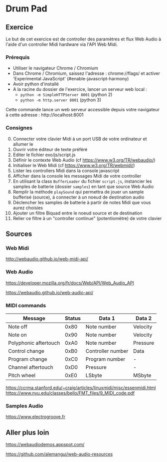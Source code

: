 # Drum Pad

## Exercice

Le but de cet exercice est de controller des paramètres et flux Web Audio à l'aide d'un controller Midi hardware via l'API Web Midi.

### Prérequis

- Utiliser le navigateur Chrome / Chromium
- Dans Chrome / Chromium, saissez l'adresse : chrome://flags/ et activer 'Experimental JavaScript' (#enable-javascript-harmony)
- Avoir python d'installé
- A la racine du dossier de l'exercice, lancer un serveur web local :
    - ```python -m SimpleHTTPServer 8001``` (python 2)
    - ```python -m http.server 8001``` (python 3)

 Cette commande lance un web serveur accessible depuis votre navigateur à cette adresse : http://localhost:8001

### Consignes

0. Connecter votre clavier Midi à un port USB de votre ordinateur et allumer le
1. Ouvrir votre éditeur de texte préféré
2. Editer le fichier exo/js/script.js
3. Définir le contexte Web Audio (cf https://www.w3.org/TR/webaudio/)
4. Initialiser le Web Midi (cf https://www.w3.org/TR/webmidi/)
5. Lister les controllers Midi dans la console javascript
6. Afficher dans la console les messages Midi de votre controller
7. En utilisant la class ```BufferLoader``` du fichier ```script.js```, instancier les samples de batterie (dossier ```samples```) en tant que source Web Audio
8. Remplir la méthode ```playSound``` qui permettra de jouer un sample bufferisé (source), à connecter à un noeud de destination audio
9. Déclencher les samples de batterie à partir de notes Midi que vous aurez choisies
10. Ajouter un filtre Biquad entre le noeud source et de destination
11. Relier ce filtre à un "controller continue" (potentiomètre) de votre clavier

## Sources

### Web Midi

http://webaudio.github.io/web-midi-api/

### Web Audio

https://developer.mozilla.org/fr/docs/Web/API/Web_Audio_API

https://webaudio.github.io/web-audio-api/

### MIDI commands

Message | Status | Data 1 | Data 2
------- | -------|-------|-------
Note off | 0x80 | Note number | Velocity
Note on | 0x90 | Note number | Velocity
Polyphonic aftertouch | 0xA0 | Note number | Pressure
Control change | 0xB0 | Controller number | Data
Program change | 0xC0 | Program number | -
Channel aftertouch | 0xD0 | Pressure | -
Pitch wheel | 0xE0 | LSbyte | MSbyte 

https://ccrma.stanford.edu/~craig/articles/linuxmidi/misc/essenmidi.html
https://www.nyu.edu/classes/bello/FMT_files/9_MIDI_code.pdf


### Samples Audio 

https://www.electrogroove.fr


## Aller plus loin

https://webaudiodemos.appspot.com/

https://github.com/alemangui/web-audio-resources



